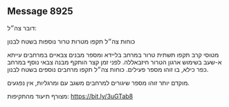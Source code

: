 ## Message 8925

דובר צה״ל:

כוחות צה״ל תקפו מטרות טרור נוספות בשטח לבנון

מטוסי קרב תקפו תשתית טרור במרחב בליידא ומספר מבנים צבאיים במרחבים עייתא א-שעב בשימוש ארגון הטרור חיזבאללה.
לפני זמן קצר הותקף מבנה צבאי נוסף במרחב כפר כילא, בו זוהו מספר פעילים. כוחות צה״ל תקפו מרחבים נוספים בשטח לבנון.

מוקדם יותר זוהו מספר שיגורים למרחבים משגב עם ומרגליות, אין נפגעים.

מצורף תיעוד מהתקיפות: https://bit.ly/3uGTab8

